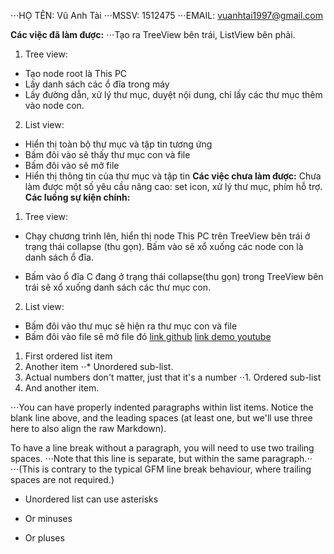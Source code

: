 ⋅⋅⋅﻿HỌ TÊN: Vũ Anh Tài
⋅⋅⋅MSSV: 1512475
⋅⋅⋅EMAIL: vuanhtai1997@gmail.com

**Các việc đã làm được:**
⋅⋅⋅Tạo ra TreeView bên trái, ListView bên phải. 
1. Tree view:
- Tạo node root là This PC
- Lấy danh sách các ổ đĩa trong máy
- Lấy đường dẫn, xử lý thư mục, duyệt nội dung, chỉ lấy các thư mục thêm vào node con.
2. List view:
- Hiển thị toàn bộ thư mục và tập tin tương ứng
- Bấm đôi vào sẽ thấy thư mục con và file
- Bấm đôi vào sẽ mở file
- Hiển thị thông tin của thư mục và tập tin
**Các việc chưa làm được:**
 Chưa làm được một số yêu cầu nâng cao: set icon, xử lý thư mục, phím hỗ trợ.
**Các luồng sự kiện chính:**
1. Tree view:
- Chạy chương trình lên, hiển thị node This PC trên TreeView bên trái ở trạng thái collapse (thu gọn). Bấm vào sẽ xổ xuống các node con là danh sách ổ đĩa.

- Bấm vào ổ đĩa C đang ở trạng thái collapse(thu gọn) trong TreeView bên trái sẽ xổ xuống danh sách các thư mục con.
2. List view:
- Bấm đôi vào thư mục sẽ hiện ra thư mục con và file
- Bấm đôi vào file sẽ mở file đó
[link github](https://github.com/VuAnhTai/1512475_Explorer.git)
[link demo youtube](https://www.youtube.com/watch?v=BqsU3f6_Sd8&t=9s)
1. First ordered list item
2. Another item
⋅⋅* Unordered sub-list. 
1. Actual numbers don't matter, just that it's a number
⋅⋅1. Ordered sub-list
4. And another item.

⋅⋅⋅You can have properly indented paragraphs within list items. Notice the blank line above, and the leading spaces (at least one, but we'll use three here to also align the raw Markdown).

To have a line break without a paragraph, you will need to use two trailing spaces.
⋅⋅⋅Note that this line is separate, but within the same paragraph.⋅⋅
⋅⋅⋅(This is contrary to the typical GFM line break behaviour, where trailing spaces are not required.)

* Unordered list can use asterisks
- Or minuses
+ Or pluses
